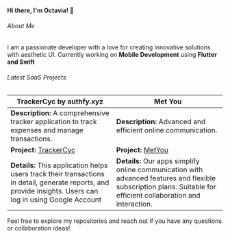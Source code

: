 #### Hi there, I'm Octavia! 👋

###### About Me
I am a passionate developer with a love for creating innovative solutions with aesthetic UI. Currently working on **Mobile Development** using **Flutter and Swift**

###### Latest SaaS Projects


| **TrackerCyc by authfy.xyz** | **Met You** |
| --------------------------- |  ----------------------------- |
| **Description:** A comprehensive tracker application to track expenses and manage transactions. |  **Description:** Advanced and efficient online communication. |
| **Project:** [TrackerCyc](https://trackercyc.vvia.dev/) |  **Project:** [MetYou](https://github.com/authfy-labs/metyou) |
| **Details:** This application helps users track their transactions in detail, generate reports, and provide insights. Users can log in using Google Account |  **Details:** Our apps simplify online communication with advanced features and flexible subscription plans. Suitable for efficient collaboration and interaction. |

<!-- - 
| **Claudy** 
----------------------------- |
 **Description:** Broadcast Email for Marketing Purpose. |
 **Project:** Claudy |
 **Details:** This application helps companies sell their products via email broadcast and AI customer service. Subcription will be using Stripe and Crypto Currency (on development). |
 
| **Tech Stack:** Next.js and Bun | **Tech Stack:** Next.js |
**Repository:** [Transactions Tracker](https://github.com/octavvia/finance-tracker) -->
<!-- ### 2. Personal Blog
A blog platform to share my thoughts on various topics including technology and programming.

- **Tech Stack:** Next.js, MongoDB
- **Repository:** [Personal Blog](https://github.com/octavvia/personal-blog)
- **Description:** A fully-featured blog platform with support for Markdown, commenting, and user authentication.

### 3. Task Manager
A simple task management application to keep track of daily tasks and projects.

- **Tech Stack:** React, Node.js, Express, MongoDB
- **Repository:** [Task Manager](https://github.com/octavvia/task-manager)
- **Description:** A user-friendly task manager with features like task creation, editing, deletion, and prioritization. -->

Feel free to explore my repositories and reach out if you have any questions or collaboration ideas!
